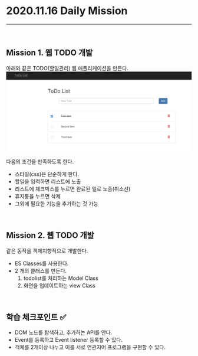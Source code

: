 # 2020.11.16 Daily Mission

---

<br>

## Mission 1. 웹 TODO 개발

아래와 같은 TODO(할일관리) 웹 애플리케이션을 만든다.
![todo example](todo.png)

다음의 조건을 만족하도록 한다.

- 스타일(css)은 단순하게 한다.
- 할일을 입력하면 리스트에 노출
- 리스트에 체크박스를 누르면 완료된 일로 노출(취소선)
- 휴지통을 누르면 삭제
- 그외에 필요한 기능을 추가하는 것 가능

<br>

## Mission 2. 웹 TODO 개발

같은 동작을 객체지향적으로 개발한다.

- ES Classes를 사용한다.
- 2 개의 클래스를 만든다.
  1. todolist를 처리하는 Model Class
  2. 화면을 업데이트하는 view Class

<br>

## 학습 체크포인트 :white_check_mark:

- DOM 노드를 탐색하고, 추가하는 API를 안다.
- Event를 등록하고 Event listener 등록할 수 있다.
- 객체를 2개이상 나누고 이를 서로 연관지어 프로그램을 구현할 수 있다.
